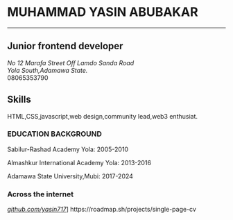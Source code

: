 <!DOCTYPE html>
<html>
    <head>
        <title>MY CV</title>
    </head>
<body>
<h1>MUHAMMAD YASIN ABUBAKAR</h1>
<hr/>
<h2> Junior frontend developer</h2>
<address>No 12 Marafa Street Off Lamdo Sanda Road</address>
<address>Yola South,Adamawa State.</address>
<nm>08065353790</nm>
<h2>Skills</h2>
<p>HTML,CSS,javascript,web design,community lead,web3 enthusiat.</p>
<h3>EDUCATION BACKGROUND</h3>
<p>Sabilur-Rashad Academy Yola: <nm>2005-2010</nm></p>
<p>Almashkur International Academy Yola: <nm>2013-2016</nm></p>
<p>Adamawa State University,Mubi: <nm>2017-2024</nm></p>
<h3>Across the internet</h3>
<i><a href="https://github.com/yasin717" target=blank>github.com/yasin717</a></i>]
</body>
https://roadmap.sh/projects/single-page-cv
